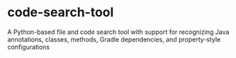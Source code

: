 # code-search-tool
A Python-based file and code search tool with support for recognizing Java annotations, classes, methods, Gradle dependencies, and property-style configurations
